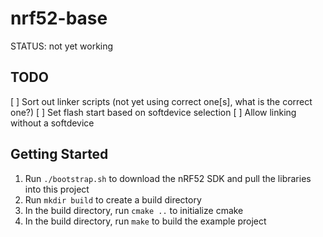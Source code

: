 # nrf52-base

STATUS: not yet working

## TODO

[ ] Sort out linker scripts (not yet using correct one[s], what is the correct one?)
[ ] Set flash start based on softdevice selection
[ ] Allow linking without a softdevice

## Getting Started

1. Run `./bootstrap.sh` to download the nRF52 SDK and pull the libraries into this project
2. Run `mkdir build` to create a build directory
3. In the build directory, run `cmake ..` to initialize cmake
4. In the build directory, run `make` to build the example project
